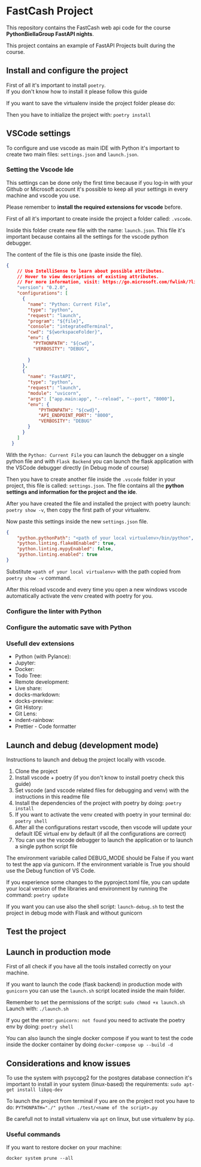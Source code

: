 # FastCash Project

This repository contains the FastCash web api code for the course **PythonBiellaGroup FastAPI nights**.

This project contains an example of FastAPI Projects built during the course.


## Install and configure the project

First of all it's important to install `poetry`.  
If you don't know how to install it please follow this guide

If you want to save the virtualenv inside the project folder please do: 

Then you have to initialize the project with: `poetry install`



## VSCode settings

To configure and use vscode as main IDE with Python it's important to create two main files: `settings.json` and `launch.json`.

### Setting the Vscode Ide

This settings can be done only the first time because if you log-in with your Github or Microsoft account it's possible to keep all your settings in every machine and vscode you use.

Please remember to **install the required extensions for vscode** before.

First of all it's important to create inside the project a folder called: `.vscode`.

Inside this folder create new file with the name: `launch.json`.
This file it's important because contains all the settings for the vscode python debugger.

The content of the file is this one (paste inside the file).
```json
{
    // Use IntelliSense to learn about possible attributes.
    // Hover to view descriptions of existing attributes.
    // For more information, visit: https://go.microsoft.com/fwlink/?linkid=830387
    "version": "0.2.0",
    "configurations": [
      {
        "name": "Python: Current File",
        "type": "python",
        "request": "launch",
        "program": "${file}",
        "console": "integratedTerminal",
        "cwd": "${workspaceFolder}",
        "env": {
          "PYTHONPATH": "${cwd}",
          "VERBOSITY": "DEBUG",
          
        }
      },
      {
        "name": "FastAPI",
        "type": "python",
        "request": "launch",
        "module": "uvicorn",
        "args": ["app.main:app", "--reload", "--port", "8000"],
        "env": {
            "PYTHONPATH": "${cwd}",
            "API_ENDPOINT_PORT": "8000",
            "VERBOSITY": "DEBUG"
        }
      }
    ]
  }

```
With the `Python: Current File` you can launch the debugger on a single python file and with `Flask Backend` you can launch the flask application with the VSCode debugger directly (in Debug mode of course)


Then you have to create another file inside the `.vscode` folder in your project, this file is called: `settings.json`.
The file contains all the **python settings and information for the project and the ide**.

After you have created the file and installed the project with poetry launch: `poetry show -v`, then copy the first path of your virtualenv.

Now paste this settings inside the new `settings.json` file.
```json
{
    "python.pythonPath": "<path of your local virtualenv>/bin/python",
    "python.linting.flake8Enabled": true,
    "python.linting.mypyEnabled": false,
    "python.linting.enabled": true
}

```
Substitute `<path of your local virtualenv>` with the path copied from `poetry show -v` command.

After this reload vscode and every time you open a new windows vscode automatically activate the venv created with poetry for you.

### Configure the linter with Python


### Configure the automatic save with Python


### Usefull dev extensions
- Python (with Pylance):
- Jupyter:
- Docker: 
- Todo Tree:
- Remote development:
- Live share: 
- docks-markdown:
- docks-preview:
- Git History:
- Git Lens:
- indent-rainbow: 
- Prettier - Code formatter




## Launch and debug (development mode)

Instructions to launch and debug the project locally with vscode.

1. Clone the project
2. Install vscode + poetry (if you don't know to install poetry check this guide)
3. Set vscode (and vscode related files for debugging and venv) with the instructions in this readme file
4. Install the dependencies of the project with poetry by doing: `poetry install`
5. If you want to activate the venv created with poetry in your terminal do: `poetry shell`
6. After all the configurations restart vscode, then vscode will update your default IDE virtual env by default (if all the configurations are correct)
7. You can use the vscode debugger to launch the application or to launch a single python script file


The environment variabile called DEBUG_MODE should be False if you want to test the app via gunicorn.
If the environment variable is True you should use the Debug function of VS Code.

If you experience some changes to the pyproject.toml file, you can update your local version of the libraries and environment by running the command: `poetry update`

If you want you can use also the shell script: `launch-debug.sh` to test the project in debug mode with Flask and without gunicorn

## Test the project


## Launch in production mode

First of all check if you have all the tools installed correctly on your machine.

If you want to launch the code (flask backend) in production mode with `gunicorn` you can use the `launch.sh` script located inside the main folder.

Remember to set the permissions of the script: `sudo chmod +x launch.sh`
Launch with: `./launch.sh`

If you get the error: `gunicorn: not found` you need to activate the poetry env by doing: `poetry shell`

You can also launch the single docker compose if you want to test the code inside the docker container by doing `docker-compose up --build -d`



## Considerations and know issues

To use the system with psycopg2 for the postgres database connection it's important to install in your system (linux-based) the requirements: `sudo apt-get install libpq-dev`

To launch the project from terminal if you are on the project root you have to do: `PYTHONPATH="./" python ./test/<name of the script>.py`

Be carefull not to install virtualenv via `apt` on linux, but use virtualenv by `pip`.

### Useful commands
If you want to restore docker on your machine:
```
docker system prune --all
```